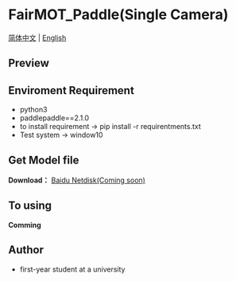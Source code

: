 **FairMOT_Paddle(Single Camera)**
===
[简体中文](https://github.com/ReverseSacle/FairMOT_paddle/blob/main/README.md) | [English](https://github.com/ReverseSacle/FairMOT_paddle/blob/main/README_en.md)

Preview
---

Enviroment Requirement
---
+ python3
+ paddlepaddle==2.1.0
+ to install requirement -> pip install -r requirentments.txt
+ Test system -> window10

Get Model file
---
**Download：** [Baidu Netdisk(Coming soon)]()

To using
---
**Comming**

Author
---
+ first-year student at a university
